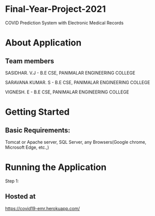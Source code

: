 # Final-Year-Project-2021

COVID Prediction System with Electronic Medical Records

# About Application

## Team members

 SASIDHAR. V.J - B.E CSE, PANIMALAR ENGINEERING COLLEGE 
 
 SARAVANA KUMAR. S - B.E CSE, PANIMALAR ENGINEERING COLLEGE
 
 VIGNESH. E - B.E CSE, PANIMALAR ENGINEERING COLLEGE

# Getting Started

## Basic Requirements:

Tomcat or Apache server, SQL Server, any Browsers(Google chrome, Microsoft Edge, etc.,) 

# Running the Application

Step 1: 

## Hosted at

https://covid19-emr.herokuapp.com/
